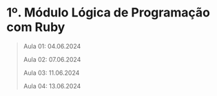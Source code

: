 # 1º. Módulo Lógica de Programação com Ruby
>
>Aula 01: 04.06.2024
>
>Aula 02: 07.06.2024
>
>Aula 03: 11.06.2024
>
>Aula 04: 13.06.2024
>
